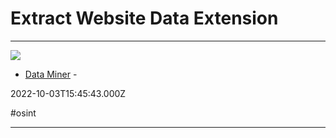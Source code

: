 # Extract Website Data Extension

---

![](https://rdl.ink/render/https%3A%2F%2Fdata-miner.io)

- [Data Miner](https://data-miner.io) - 

2022-10-03T15:45:43.000Z

#osint

---

